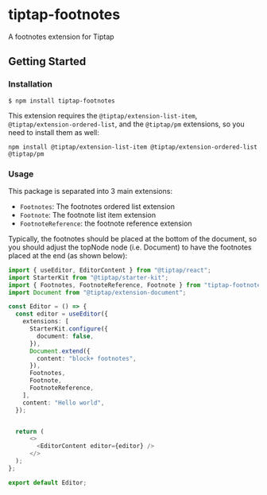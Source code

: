 # tiptap-footnotes
A footnotes extension for Tiptap

## Getting Started
### Installation
```shell
$ npm install tiptap-footnotes
```
This extension requires the `@tiptap/extension-list-item`, `@tiptap/extension-ordered-list`, and the `@tiptap/pm` extensions, so you need to install them as well:
```shell
npm install @tiptap/extension-list-item @tiptap/extension-ordered-list @tiptap/pm
```

### Usage
This package is separated into 3 main extensions:
- `Footnotes`: The footnotes ordered list extension
- `Footnote`: The footnote list item extension
- `FootnoteReference`: the footnote reference extension

Typically, the footnotes should be placed at the bottom of the document, so you should adjust the topNode node (i.e. Document) to have the footnotes placed at the end (as shown below):
```typescript
import { useEditor, EditorContent } from "@tiptap/react";
import StarterKit from "@tiptap/starter-kit";
import { Footnotes, FootnoteReference, Footnote } from "tiptap-footnotes";
import Document from "@tiptap/extension-document";

const Editor = () => {
  const editor = useEditor({
    extensions: [
      StarterKit.configure({
        document: false,
      }),
      Document.extend({
        content: "block+ footnotes",
      }),
      Footnotes,
      Footnote,
      FootnoteReference,
    ],
    content: "Hello world",
  });


  return (
      <>
        <EditorContent editor={editor} />
      </>
  );
};

export default Editor;
```

